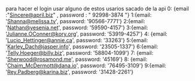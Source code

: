para hacer el login usar alguno de estos usarios sacado de la api
0: {email :"Sincere@april.biz" , password : " 92998-3874 "}
1:{email: 'Shanna@melissa.tv', password: '90566-7771'}
2:{email: 'Nathan@yesenia.net', password: '59590-4157'}
3:{email: 'Julianne.OConner@kory.org', password: '53919-4257'}
4: {email: 'Lucio_Hettinger@annie.ca', password: '33263'}
5:{email: 'Karley_Dach@jasper.info', password: '23505-1337'}
6:{email: 'Telly.Hoeger@billy.biz', password: '58804-1099'}
7: {email: 'Sherwood@rosamond.me', password: '45169'}
8: {email: 'Chaim_McDermott@dana.io', password: '76495-3109'}
9:{email: 'Rey.Padberg@karina.biz', password: '31428-2261'}
